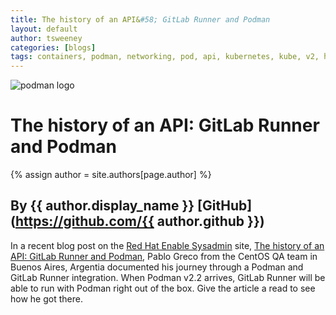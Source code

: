 ```yaml
---
title: The history of an API&#58; GitLab Runner and Podman 
layout: default
author: tsweeney 
categories: [blogs]
tags: containers, podman, networking, pod, api, kubernetes, kube, v2, hpc, windows, mac, GitLab, Runner 
---
```

![podman logo](https://podman.io/images/podman.svg)

# The history of an API&#58; GitLab Runner and Podman 
{% assign author = site.authors[page.author] %}
## By {{ author.display_name }} [GitHub](https://github.com/{{ author.github }})

In a recent blog post on the [Red Hat Enable Sysadmin](https://www.redhat.com/sysadmin/) site, [The history of an API: GitLab Runner and Podman](https://www.redhat.com/sysadmin/history-api), Pablo Greco from the CentOS QA team in Buenos Aires, Argentia documented his journey through a Podman and GitLab Runner integration.  When Podman v2.2 arrives, GitLab Runner will be able to run with Podman right out of the box.  Give the article a read to see how he got there. 
